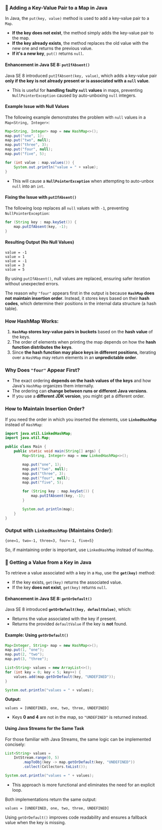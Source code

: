 ### 🔹   Adding a Key-Value Pair to a Map in Java

In Java, the `put(key, value)` method is used to add a key-value pair to a `Map`. 

- **If the key does not exist**, the method simply adds the key-value pair to the map.  
- **If the key already exists**, the method replaces the old value with the new one and returns the previous value.  
- **If it's a new key**, `put()` returns `null`.  

#### **Enhancement in Java SE 8: `putIfAbsent()`**
Java SE 8 introduced `putIfAbsent(key, value)`, which adds a key-value pair **only if the key is not already present or is associated with a `null` value**. 

- This is useful for **handling faulty `null` values** in maps, preventing `NullPointerException` caused by auto-unboxing `null` integers.

#### **Example Issue with Null Values**
The following example demonstrates the problem with `null` values in a `Map<String, Integer>`:

```java
Map<String, Integer> map = new HashMap<>();
map.put("one", 1);
map.put("two", null);
map.put("three", 3);
map.put("four", null);
map.put("five", 5);

for (int value : map.values()) {
    System.out.println("value = " + value);
}
```
- This will cause a **`NullPointerException`** when attempting to auto-unbox `null` into an `int`.

#### **Fixing the Issue with `putIfAbsent()`**
The following loop replaces all `null` values with `-1`, preventing `NullPointerException`:

```java
for (String key : map.keySet()) {
    map.putIfAbsent(key, -1);
}
```

#### **Resulting Output (No Null Values)**
```
value = -1
value = 1
value = -1
value = 3
value = 5
```
By using `putIfAbsent()`, null values are replaced, ensuring safer iteration without unexpected errors.

The reason why `"four"` appears first in the output is because **`HashMap` does not maintain insertion order**. Instead, it stores keys based on their **hash codes**, which determine their positions in the internal data structure (a hash table).

### **How HashMap Works:**
1. **`HashMap` stores key-value pairs in buckets** based on the **hash value** of the keys.
2. The order of elements when printing the map depends on how the **hash function distributes the keys**.
3. Since **the hash function may place keys in different positions**, iterating over a `HashMap` may return elements in an **unpredictable order**.

### **Why Does `"four"` Appear First?**
- The exact ordering **depends on the hash values of the keys** and how Java's `HashMap` organizes them internally.
- The ordering can **change between runs or different Java versions**.
- If you use a **different JDK version**, you might get a different order.

### **How to Maintain Insertion Order?**
If you need the order in which you inserted the elements, use **`LinkedHashMap`** instead of `HashMap`:
```java
import java.util.LinkedHashMap;
import java.util.Map;

public class Main {
    public static void main(String[] args) {
        Map<String, Integer> map = new LinkedHashMap<>();

        map.put("one", 1);
        map.put("two", null);
        map.put("three", 3);
        map.put("four", null);
        map.put("five", 5);

        for (String key : map.keySet()) {
            map.putIfAbsent(key, -1);
        }

        System.out.println(map);
    }
}
```

### **Output with `LinkedHashMap` (Maintains Order):**
```
{one=1, two=-1, three=3, four=-1, five=5}
```

So, if maintaining order is important, use `LinkedHashMap` instead of `HashMap`. 
### 🔹  Getting a Value from a Key in Java

To retrieve a value associated with a key in a `Map`, use the **`get(key)`** method:

- If the key exists, `get(key)` returns the associated value.
- If the key **does not exist**, `get(key)` returns `null`.

#### **Enhancement in Java SE 8: `getOrDefault()`**
Java SE 8 introduced **`getOrDefault(key, defaultValue)`**, which:
- Returns the value associated with the key if present.
- Returns the provided `defaultValue` if the key is **not** found.

#### **Example: Using `getOrDefault()`**
```java
Map<Integer, String> map = new HashMap<>();
map.put(1, "one");
map.put(2, "two");
map.put(3, "three");

List<String> values = new ArrayList<>();
for (int key = 0; key < 5; key++) {
    values.add(map.getOrDefault(key, "UNDEFINED"));
}

System.out.println("values = " + values);
```
**Output:**
```
values = [UNDEFINED, one, two, three, UNDEFINED]
```
- Keys **0 and 4** are not in the map, so `"UNDEFINED"` is returned instead.

#### **Using Java Streams for the Same Task**
For those familiar with Java Streams, the same logic can be implemented concisely:

```java
List<String> values =
    IntStream.range(0, 5)
        .mapToObj(key -> map.getOrDefault(key, "UNDEFINED"))
        .collect(Collectors.toList());

System.out.println("values = " + values);
```
- This approach is more functional and eliminates the need for an explicit loop.

Both implementations return the same output:
```
values = [UNDEFINED, one, two, three, UNDEFINED]
```

Using `getOrDefault()` improves code readability and ensures a fallback value when the key is missing.
